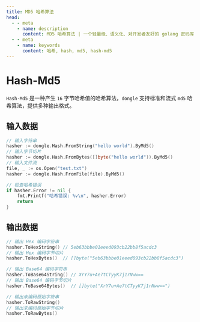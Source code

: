 ```yaml
---
title: MD5 哈希算法
head:
  - - meta
    - name: description
      content: MD5 哈希算法 | 一个轻量级、语义化、对开发者友好的 golang 密码库
  - - meta
    - name: keywords
      content: 哈希, hash, md5, hash-md5
---
```


# Hash-Md5

`Hash-Md5` 是一种产生 `16` 字节哈希值的哈希算法，`dongle` 支持标准和流式 `md5` 哈希算法，提供多种输出格式。

## 输入数据

```go
// 输入字符串
hasher := dongle.Hash.FromString("hello world").ByMd5()
// 输入字节切片
hasher := dongle.Hash.FromBytes([]byte("hello world")).ByMd5()
// 输入文件流
file, _ := os.Open("test.txt")
hasher := dongle.Hash.FromFile(file).ByMd5()

// 检查哈希错误
if hasher.Error != nil {
	fmt.Printf("哈希错误: %v\n", hasher.Error)
	return
}
```

## 输出数据

```go
// 输出 Hex 编码字符串
hasher.ToHexString() // 5eb63bbbe01eeed093cb22bb8f5acdc3
// 输出 Hex 编码字节切片
hasher.ToHexBytes()  // []byte("5eb63bbbe01eeed093cb22bb8f5acdc3")

// 输出 Base64 编码字符串
hasher.ToBase64String() // XrY7u+Ae7tCTyyK7j1rNww==
// 输出 Base64 编码字节切片
hasher.ToBase64Bytes()  // []byte("XrY7u+Ae7tCTyyK7j1rNww==")

// 输出未编码原始字符串
hasher.ToRawString()
// 输出未编码原始字节切片
hasher.ToRawBytes()
``` 